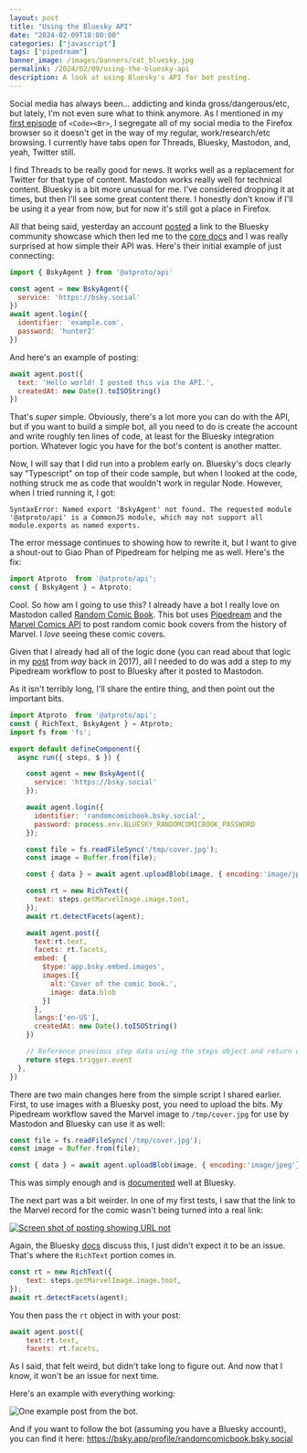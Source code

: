 ```yaml
---
layout: post
title: "Using the Bluesky API"
date: "2024-02-09T18:00:00"
categories: ["javascript"]
tags: ["pipedream"]
banner_image: /images/banners/cat_bluesky.jpg
permalink: /2024/02/09/using-the-bluesky-api
description: A look at using Bluesky's API for bot posting.
---
```


Social media has always been... addicting and kinda gross/dangerous/etc, but lately, I'm not even sure what to think anymore. As I mentioned in my [first episode](https://www.raymondcamden.com/2024/02/06/codebr-first-episode) of `<Code><Br>`, I segregate all of my social media to the Firefox browser so it doesn't get in the way of my regular, work/research/etc browsing. I currently have tabs open for Threads, Bluesky, Mastodon, and, yeah, Twitter still. 

I find Threads to be really good for news. It works well as a replacement for Twitter for that type of content. Mastodon works really well for technical content. Bluesky is a bit more unusual for me. I've considered dropping it at times, but then I'll see some great content there. I honestly don't know if I'll be using it a year from now, but for now it's still got a place in Firefox. 

All that being said, yesterday an account [posted](https://bsky.app/profile/anonymous.expectus.fyi/post/3kkwo6lkjsd2n) a link to the Bluesky community showcase which then led me to the [core docs](https://docs.bsky.app/docs/get-started) and I was really surprised at how simple their API was. Here's their initial example of just connecting:

```js
import { BskyAgent } from '@atproto/api'

const agent = new BskyAgent({
  service: 'https://bsky.social'
})
await agent.login({
  identifier: 'example.com',
  password: 'hunter2'
})
```

And here's an example of posting:

```js
await agent.post({
  text: 'Hello world! I posted this via the API.',
  createdAt: new Date().toISOString()
})
```

That's *super* simple. Obviously, there's a lot more you can do with the API, but if you want to build a simple bot, all you need to do is create the account and write roughly ten lines of code, at least for the Bluesky integration portion. Whatever logic you have for the bot's content is another matter.

Now, I will say that I did run into a problem early on. Bluesky's docs clearly say "Typescript" on top of their code sample, but when I looked at the code, nothing struck me as code that wouldn't work in regular Node. However, when I tried running it, I got:

```
SyntaxError: Named export 'BskyAgent' not found. The requested module 
'@atproto/api' is a CommonJS module, which may not support all 
module.exports as named exports.
```

The error message continues to showing how to rewrite it, but I want to give a shout-out to Giao Phan of Pipedream for helping me as well. Here's the fix:

```js
import Atproto  from '@atproto/api';
const { BskyAgent } = Atproto;
```

Cool. So how am I going to use this? I already have a bot I really love on Mastodon called [Random Comic Book](https://botsin.space/@randomcomicbook). This bot uses [Pipedream](https://pipedream.com) and the [Marvel Comics API](https://developer.marvel.com) to post random comic book covers from the history of Marvel. I *love* seeing these comic covers. 

Given that I already had all of the logic done (you can read about that logic in my [post](https://www.raymondcamden.com/2017/06/19/serverless-demo-random-comic-book-character-via-comic-vine-api) from *way* back in 2017), all I needed to do was add a step to my Pipedream workflow to post to Bluesky after it posted to Mastodon.

As it isn't terribly long, I'll share the entire thing, and then point out the important bits.

```js
import Atproto  from '@atproto/api';
const { RichText, BskyAgent } = Atproto;
import fs from 'fs';

export default defineComponent({
  async run({ steps, $ }) {

    const agent = new BskyAgent({
      service: 'https://bsky.social'
    });

    await agent.login({
      identifier: 'randomcomicbook.bsky.social',
      password: process.env.BLUESKY_RANDOMCOMICBOOK_PASSWORD
    });

    const file = fs.readFileSync('/tmp/cover.jpg');
    const image = Buffer.from(file);

    const { data } = await agent.uploadBlob(image, { encoding:'image/jpeg'} )

    const rt = new RichText({
      text: steps.getMarvelImage.image.toot,
    });
    await rt.detectFacets(agent);

    await agent.post({
      text:rt.text,
      facets: rt.facets, 
      embed: {
        $type:'app.bsky.embed.images', 
        images:[{
          alt:'Cover of the comic book.', 
          image: data.blob
        }]
      },
      langs:['en-US'],
      createdAt: new Date().toISOString()
    })

    // Reference previous step data using the steps object and return data to use it in future steps
    return steps.trigger.event
  },
})
```

There are two main changes here from the simple script I shared earlier. First, to use images with a Bluesky post, you need to upload the bits. My Pipedream workflow saved the Marvel image to `/tmp/cover.jpg` for use by Mastodon and Bluesky can use it as well:

```js
const file = fs.readFileSync('/tmp/cover.jpg');
const image = Buffer.from(file);

const { data } = await agent.uploadBlob(image, { encoding:'image/jpeg'} )
```

This was simply enough and is [documented](https://docs.bsky.app/docs/tutorials/creating-a-post#images-embeds) well at Bluesky. 

The next part was a bit weirder. In one of my first tests, I saw that the link to the Marvel record for the comic wasn't being turned into a real link:

<p>
<a href="https://bsky.app/profile/randomcomicbook.bsky.social/post/3kkwwm5cjbl2g"><img src="https://static.raymondcamden.com/images/2024/02/bs1.jpg" alt="Screen shot of posting showing URL not" class="imgborder imgcenter" loading="lazy"></a>
</p>

Again, the Bluesky [docs](https://docs.bsky.app/docs/advanced-guides/post-richtext) discuss this, I just didn't expect it to be an issue. That's where the `RichText` portion comes in.

```js
const rt = new RichText({
	text: steps.getMarvelImage.image.toot,
});
await rt.detectFacets(agent);
```

You then pass the `rt` object in with your post:

```js
await agent.post({
	text:rt.text,
	facets: rt.facets, 
```

As I said, that felt weird, but didn't take long to figure out. And now that I know, it won't be an issue for next time. 

Here's an example with everything working:

<p>
<img src="https://static.raymondcamden.com/images/2024/02/bs2.jpg" alt="One example post from the bot." class="imgborder imgcenter" loading="lazy">
</p>

And if you want to follow the bot (assuming you have a Bluesky account), you can find it here: <https://bsky.app/profile/randomcomicbook.bsky.social>